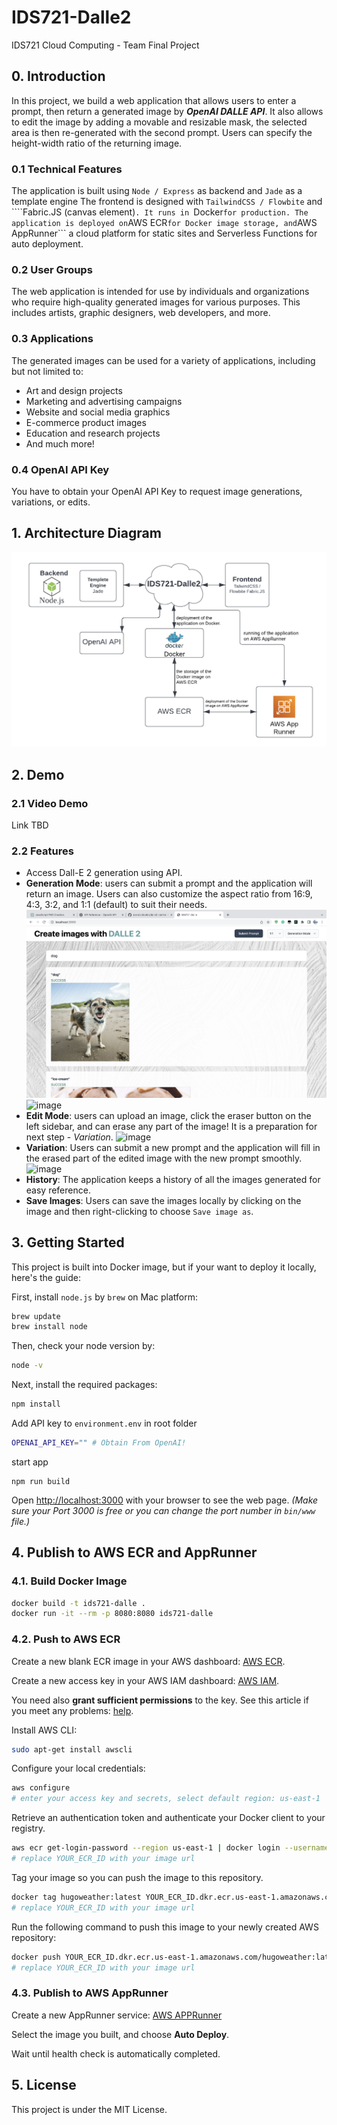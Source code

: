 # IDS721-Dalle2

IDS721 Cloud Computing - Team Final Project

## 0. Introduction 

In this project, we build a web application that allows users to enter a prompt, then return a generated image by ***OpenAI DALLE API***. It also allows to edit the image by adding a movable and resizable mask, the selected area is then re-generated with the second prompt. Users can specify the height-width ratio of the returning image.

### 0.1 Technical Features

The application is built using ```Node / Express``` as backend and ```Jade``` as a template engine The frontend is designed with ```TailwindCSS / Flowbite``` and ````Fabric.JS (canvas element)```. It runs in ```Docker``` for production. The application is deployed on ```AWS ECR``` for Docker image storage, and ```AWS AppRunner``` a cloud platform for static sites and Serverless Functions for auto deployment. 

### 0.2 User Groups
The web application is intended for use by individuals and organizations who require high-quality generated images for various purposes. This includes artists, graphic designers, web developers, and more.

### 0.3 Applications
The generated images can be used for a variety of applications, including but not limited to:
- Art and design projects
- Marketing and advertising campaigns
- Website and social media graphics
- E-commerce product images
- Education and research projects
- And much more!

### 0.4 OpenAI API Key
You have to obtain your OpenAI API Key to request image generations, variations, or edits. 

## 1. Architecture Diagram
![image](./demo-images/diagram.png)

## 2. Demo
### 2.1 Video Demo
Link TBD

### 2.2 Features

- Access Dall-E 2 generation using API.
- **Generation Mode**: users can submit a prompt and the application will return an image. Users can also customize the aspect ratio from 16:9, 4:3, 3:2, and 1:1 (default) to suit their needs.
![image](./demo-images/generate-pic.png)
![image](./demo-images/generate-pic2.png)
- **Edit Mode**: users can upload an image, click the eraser button on the left sidebar, and can erase any part of the image! It is a preparation for next step - *Variation*.
![image](./demo-images/modify.png)
- **Variation**: Users can submit a new prompt and the application will fill in the erased part of the edited image with the new prompt smoothly.
![image](./demo-images/new.png)
- **History**: The application keeps a history of all the images generated for easy reference.
- **Save Images**: Users can save the images locally by clicking on the image and then right-clicking to choose ```Save image as```.

## 3. Getting Started

This project is built into Docker image, but if your want to deploy it locally, here's the guide:

First, install ```node.js``` by ```brew``` on Mac platform:

```bash
brew update
brew install node
```
Then, check your node version by:

```bash
node -v
```
<!-- You must have ```19.0.0 >= node >= 12.0.0``` (some libraries do not support the latest 20.0 version).  -->

Next, install the required packages:
```bash
npm install
```
Add API key to ```environment.env``` in root folder
```bash
OPENAI_API_KEY="" # Obtain From OpenAI!
```
start app
```
npm run build
```

Open [http://localhost:3000](http://localhost:3000) with your browser to see the web page.
*(Make sure your Port 3000 is free or you can change the port number in ```bin/www``` file.)*

## 4. Publish to AWS ECR and AppRunner

### 4.1. Build Docker Image

```bash
docker build -t ids721-dalle . 
docker run -it --rm -p 8080:8080 ids721-dalle
```

### 4.2. Push to AWS ECR

Create a new blank ECR image in your AWS dashboard: [AWS ECR](https://us-east-1.console.aws.amazon.com/ecr).

Create a new access key in your AWS IAM dashboard: [AWS IAM](https://us-east-1.console.aws.amazon.com/iamv2).

You need also **grant sufficient permissions** to the key. See this article if you meet any problems: [help](https://www.freecodecamp.org/news/build-and-push-docker-images-to-aws-ecr/).

Install AWS CLI:
```bash
sudo apt-get install awscli
```

Configure your local credentials:
```bash
aws configure
# enter your access key and secrets, select default region: us-east-1
```

Retrieve an authentication token and authenticate your Docker client to your registry.
```bash
aws ecr get-login-password --region us-east-1 | docker login --username AWS --password-stdin YOUR_ECR_ID.dkr.ecr.us-east-1.amazonaws.com
# replace YOUR_ECR_ID with your image url
```

Tag your image so you can push the image to this repository.
```bash
docker tag hugoweather:latest YOUR_ECR_ID.dkr.ecr.us-east-1.amazonaws.com/hugoweather:latest
# replace YOUR_ECR_ID with your image url
```

Run the following command to push this image to your newly created AWS repository:
```bash
docker push YOUR_ECR_ID.dkr.ecr.us-east-1.amazonaws.com/hugoweather:latest
# replace YOUR_ECR_ID with your image url
```

### 4.3. Publish to AWS AppRunner

Create a new AppRunner service: [AWS APPRunner](https://us-east-1.console.aws.amazon.com/apprunner) 

Select the image you built, and choose **Auto Deploy**.

Wait until health check is automatically completed.

<!-- ## 4. Contributors

- [Arthur Chen](https://github.com/ArthurChenCoding)
- [Hugo Hu](https://github.com/0HugoHu)
- [Minghui Zhu](https://github.com/zhuminghui17)
- [Shien Ze](https://github.com/casnz1601) -->

## 5. License
This project is under the MIT License.

<!-- <h3>Images / Video</h3> -->


<!-- <img src="https://user-images.githubusercontent.com/119073511/219452995-1abde8b6-e21a-4956-b230-00f87b47e7fd.png" width="45%"></img>
<img src="https://user-images.githubusercontent.com/119073511/219453164-5e1b0449-1298-40a8-b77e-f7cd17860efc.jpg" width="45%"></img>
 -->
